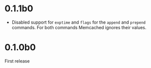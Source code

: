 0.1.1b0
=======
- Disabled support for `exptime` and `flags` for the `append` and `prepend` commands. For both commands
  Memcached ignores their values.

0.1.0b0
=======
First release
